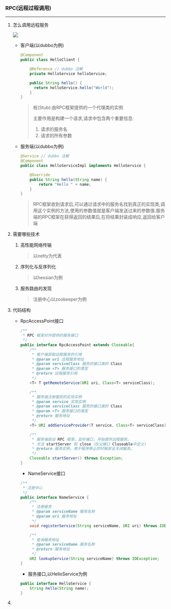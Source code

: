 ### RPC(远程过程调用)

---

1. 怎么调用远程服务

   ![](https://static001.geekbang.org/resource/image/94/ea/946841b09cab0b11ce349a5a1eeea0ea.jpg)

   - 客户端(以dubbo为例)

     ```java
     @Component
     public class HelloClient {
     
         @Reference // dubbo 注解
         private HelloService helloService;
     
         public String hello() {
           return helloService.hello("World");
         }
     }
     ```

     > 桩(Stub):由RPC框架提供的一个代理类的实例
     >
     > 主要作用是构建一个请求,请求中包含两个重要信息:
     >
     > 1. 请求的服务名
     > 2. 请求的所有参数
     >
     > 

   - 服务端(以dubbo为例)

     ```java
     @Service // dubbo 注解
     @Component
     public class HelloServiceImpl implements HelloService {
     
         @Override
         public String hello(String name) {
             return "Hello " + name;
         }
     }
     ```

     > RPC框架收到请求后,可以通过请求中的服务名找到真正的实现类,调用这个实例的方法,使用的参数值就是客户端发送过来的参数值.服务端的RPC框架在获得返回的结果后,在将结果封装成响应,返回给客户端

2. 需要哪些技术

   1. 高性能网络传输

      > 以netty为代表

   

   2. 序列化与反序列化

      > 以hessian为例

   3. 服务路由的发现

      > 注册中心以zookeeper为例

3. 代码结构

   - RpcAccessPoint接口

     ```java
     /**
      * RPC 框架对外提供的服务接口
      */
     public interface RpcAccessPoint extends Closeable{
         /**
          * 客户端获取远程服务的引用
          * @param uri 远程服务地址
          * @param serviceClass 服务的接口类的 Class
          * @param <T> 服务接口的类型
          * @return 远程服务引用
          */
         <T> T getRemoteService(URI uri, Class<T> serviceClass);
     
         /**
          * 服务端注册服务的实现实例
          * @param service 实现实例
          * @param serviceClass 服务的接口类的 Class
          * @param <T> 服务接口的类型
          * @return 服务地址
          */
         <T> URI addServiceProvider(T service, Class<T> serviceClass);
     
         /**
          * 服务端启动 RPC 框架，监听接口，开始提供远程服务。
          * 方法 startServer 和 close（在父接口 Closeable中定义)
          * @return 服务实例，用于程序停止的时候安全关闭服务。
          */
         Closeable startServer() throws Exception;
     }
     ```

     - NameService接口

     ```java
     /**
      * 注册中心
      */
     public interface NameService {
         /**
          * 注册服务
          * @param serviceName 服务名称
          * @param uri 服务地址
          */
         void registerService(String serviceName, URI uri) throws IOException;
     
         /**
          * 查询服务地址
          * @param serviceName 服务名称
          * @return 服务地址
          */
         URI lookupService(String serviceName) throws IOException;
     }
     ```

     -  服务接口,以HelloService为例

     ```java
     public interface HelloService {
         String hello(String name);
     }
     ```

4. 